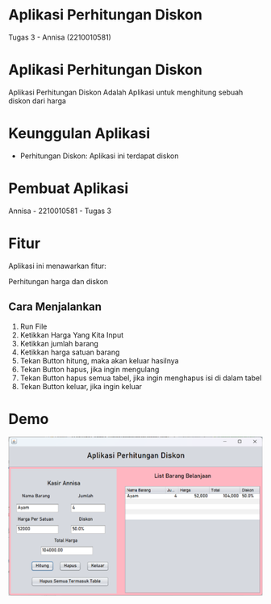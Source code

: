 # Aplikasi Perhitungan Diskon
 Tugas 3 - Annisa (2210010581)
 
# Aplikasi Perhitungan Diskon
 
Aplikasi Perhitungan Diskon Adalah Aplikasi untuk menghitung sebuah diskon dari harga

# Keunggulan Aplikasi

- Perhitungan Diskon: Aplikasi ini terdapat diskon

# Pembuat Aplikasi
 Annisa - 2210010581 - Tugas 3

# Fitur

Aplikasi ini menawarkan fitur:

Perhitungan harga dan diskon

## Cara Menjalankan

1. Run File
2. Ketikkan Harga Yang Kita Input
3. Ketikkan jumlah barang 
4. Ketikkan harga satuan barang
5. Tekan Button hitung, maka akan keluar hasilnya
6. Tekan Button hapus, jika ingin mengulang
7. Tekan Button hapus semua tabel, jika ingin menghapus isi di dalam tabel
8. Tekan Button keluar, jika ingin keluar

# Demo
![App Screenshot](PerhitunganDiskon.png)